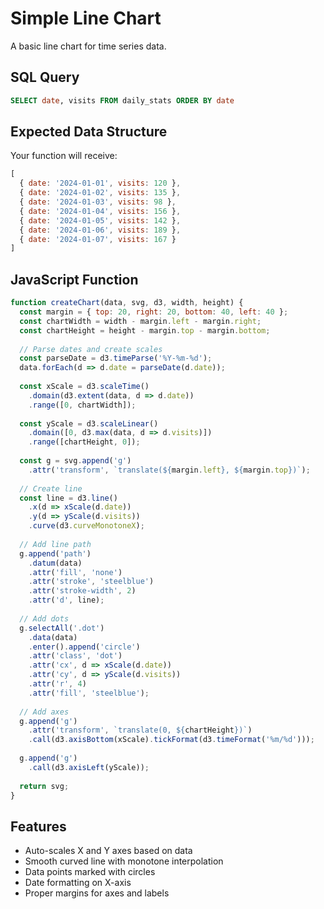 # Simple Line Chart

A basic line chart for time series data.

## SQL Query

```sql
SELECT date, visits FROM daily_stats ORDER BY date
```

## Expected Data Structure

Your function will receive:
```javascript
[
  { date: '2024-01-01', visits: 120 },
  { date: '2024-01-02', visits: 135 },
  { date: '2024-01-03', visits: 98 },
  { date: '2024-01-04', visits: 156 },
  { date: '2024-01-05', visits: 142 },
  { date: '2024-01-06', visits: 189 },
  { date: '2024-01-07', visits: 167 }
]
```

## JavaScript Function

```javascript
function createChart(data, svg, d3, width, height) {
  const margin = { top: 20, right: 20, bottom: 40, left: 40 };
  const chartWidth = width - margin.left - margin.right;
  const chartHeight = height - margin.top - margin.bottom;
  
  // Parse dates and create scales
  const parseDate = d3.timeParse('%Y-%m-%d');
  data.forEach(d => d.date = parseDate(d.date));
  
  const xScale = d3.scaleTime()
    .domain(d3.extent(data, d => d.date))
    .range([0, chartWidth]);
    
  const yScale = d3.scaleLinear()
    .domain([0, d3.max(data, d => d.visits)])
    .range([chartHeight, 0]);
  
  const g = svg.append('g')
    .attr('transform', `translate(${margin.left}, ${margin.top})`);
  
  // Create line
  const line = d3.line()
    .x(d => xScale(d.date))
    .y(d => yScale(d.visits))
    .curve(d3.curveMonotoneX);
  
  // Add line path
  g.append('path')
    .datum(data)
    .attr('fill', 'none')
    .attr('stroke', 'steelblue')
    .attr('stroke-width', 2)
    .attr('d', line);
  
  // Add dots
  g.selectAll('.dot')
    .data(data)
    .enter().append('circle')
    .attr('class', 'dot')
    .attr('cx', d => xScale(d.date))
    .attr('cy', d => yScale(d.visits))
    .attr('r', 4)
    .attr('fill', 'steelblue');
  
  // Add axes
  g.append('g')
    .attr('transform', `translate(0, ${chartHeight})`)
    .call(d3.axisBottom(xScale).tickFormat(d3.timeFormat('%m/%d')));
    
  g.append('g')
    .call(d3.axisLeft(yScale));
    
  return svg;
}
```

## Features

- Auto-scales X and Y axes based on data
- Smooth curved line with monotone interpolation
- Data points marked with circles
- Date formatting on X-axis
- Proper margins for axes and labels